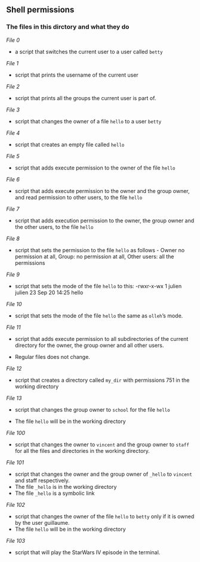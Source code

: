 ## Shell permissions

### The files in this dirctory and what they do
*File 0*
+ a script that switches the current user to a user called `betty`

*File 1*
+ script that prints the username of the current user


*File 2*
+ script that prints all the groups the current user is part of.


*File 3*
+ script that changes the owner of a file `hello` to a user `betty`


*File 4*
+ script that creates an empty file called `hello`


*File 5*
+ script that adds execute permission to the owner of the file `hello`


*File 6*
+ script that adds execute permission to the owner and the group owner, and read permission to other users, to the file `hello`


*File 7*
+ script that adds execution permission to the owner, the group owner and the other users, to the file `hello`


*File 8*
+ script that sets the permission to the file `hello` as follows - Owner no permission at all, Group: no permission at all, Other users: all the permissions


*File 9*
+ script that sets the mode of the file `hello` to this: -rwxr-x-wx 1 julien julien 23 Sep 20 14:25 hello


*File 10*
+ script that sets the mode of the file `hello` the same as `olleh`’s mode.


*File 11*
+ script that adds execute permission to all subdirectories of the current directory for the owner, the group owner and all other users.

+ Regular files does not change.


*File 12* 
+ script that creates a directory called `my_dir` with permissions 751 in the working directory


*File 13*
+ script that changes the group owner to `school` for the file `hello`

+ The file `hello` will be in the working directory


*File 100*
+ script that changes the owner to `vincent` and the group owner to `staff` for all the files and directories in the working directory.


*File 101*
+ script that changes the owner and the group owner of `_hello` to `vincent` and staff respectively.
+ The file `_hello` is in the working directory
+ The file `_hello` is a symbolic link


*File 102*
+ script that changes the owner of the file `hello` to `betty` only if it is owned by the user guillaume.
+ The file `hello` will be in the working directory


*File 103*
+ script that will play the StarWars IV episode in the terminal.



